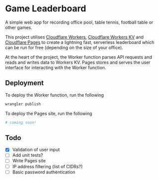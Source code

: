 # Game Leaderboard

A simple web app for recording office pool, table tennis, football table or other games.

This project utilises [Cloudflare Workers](https://workers.cloudflare.com/), [Cloudflare Workers KV](https://developers.cloudflare.com/workers/runtime-apis/kv) and [Cloudflare Pages](https://pages.cloudflare.com/) to create a lightning fast, serverless leaderboard which can be run for free (depending on the size of your office).

At the heart of the project, the Worker function parses API requests and reads and writes data to Workers KV. Pages stores and serves the user interface for interacting with the Worker function.

## Deployment

To deploy the Worker function, run the following

```bash
wrangler publish
```

To deploy the Pages site, run the following

```bash
# coming soon!
```

## Todo

- [x] Validation of user input
- [ ] Add unit tests?
- [ ] Write Pages site
- [ ] IP address filtering (list of CIDRs?)
- [ ] Basic password authentication
